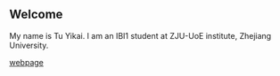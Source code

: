 ## Welcome 

My name is Tu Yikai. 
I am an IBI1 student at ZJU-UoE institute, Zhejiang University.

[webpage](https://c.zju.edu.cn/) 
